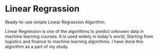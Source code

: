 # Linear Regrassion

Ready-to-use simple Linear Regrassion Algorithm.

Linear Regression is one of the algorithms to predict unknown data in machine learning courses. It is used widely in today's world, Starting from logistics and finance to machine learning algorithms. I have done this algorithm as a part of my study.
